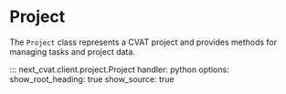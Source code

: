 # Project

The `Project` class represents a CVAT project and provides methods for managing tasks and project data.

::: next_cvat.client.project.Project
handler: python
options:
show_root_heading: true
show_source: true
